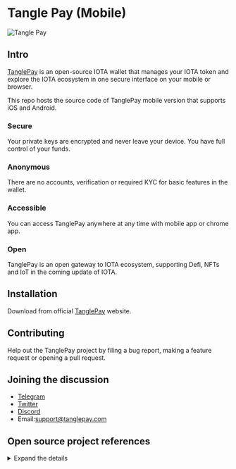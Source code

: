 # Tangle Pay (Mobile)
![Tangle Pay](https://tanglepay.com/image/TanglePayLogo.png "Tangle Pay")

## Intro
[TanglePay](https://www.tanglepay.com) is an open-source IOTA wallet that manages your IOTA token and explore the IOTA ecosystem
in one secure interface on your mobile or browser.

This repo hosts the source code of TanglePay mobile version that supports iOS and Android.

### Secure
Your private keys are encrypted and never leave your device. You have full control of your funds.

### Anonymous
There are no accounts, verification or required KYC for basic features in the wallet.

### Accessible
You can access TanglePay anywhere at any time with mobile app or chrome app.

### Open
TanglePay is an open gateway to IOTA ecosystem, supporting Defi, NFTs and IoT in the coming update of IOTA.

## Installation
Download from official [TanglePay](https://www.tanglepay.com) website.

## Contributing
Help out the TanglePay project by filing a bug report, making a feature request or opening a pull request. 

## Joining the discussion
- [Telegram](https://t.me/tanglepay)
- [Twitter](https://twitter.com/tanglepaycom)
- [Discord](https://discord.gg/5yMCwbdjZ3)
- Email:support@tanglepay.com 

## Open source project references
<details>
  <summary>Expand the details</summary>
  
#### @iota/iota.js
> repository: https://github.com/iotaledger/iota.js.git

> license: Apache-2.0

#### @iota/crypto.js
> repository: https://github.com/iotaledger/iota.js.git

> license: Apache-2.0

#### @iota/util.js
> repository: https://github.com/iotaledger/iota.js.git

> license: Apache-2.0

#### @iota/mqtt.js
> repository: https://github.com/iotaledger/iota.js.git

> license: Apache-2.0

#### antd-mobile
> repository: git+https://github.com/ant-design/ant-design-mobile.git

> license: MIT

#### antd-mobile-icons
> repository: git@github.com:awmleer/antd-mobile-icons.git

> license: MIT

#### bignumber.js
> repository: https://github.com/MikeMcl/bignumber.js.git

> license: MIT

#### crypto-js
> repository: http://github.com/brix/crypto-js.git

> license: MIT

#### formik
> repository: https://github.com/formium/formik.git

> license: Apache-2.0

#### i18next
> repository: https://github.com/i18next/i18next.git

> license: MIT

#### i18next-browser-languagedetector
> repository: https://github.com/i18next/i18next-browser-languageDetector.git

> license: MIT

#### localforage
> repository: git://github.com/localForage/localForage.git

> license: Apache-2.0

#### qrcode.react
> repository: https://github.com/zpao/qrcode.react.git

> license: ISC

#### react
> repository: https://github.com/facebook/react.git

> license: MIT
> 
#### react-copy-to-clipboard
> repository: https://github.com/nkbt/react-copy-to-clipboard.git

> license: MIT

#### react-dom
> repository: https://github.com/facebook/react.git

> license: MIT


#### react-i18next
> repository: https://github.com/i18next/react-i18next.git

> license: MIT

#### react-router-dom
> repository: https://github.com/remix-run/react-router

> license: MIT

#### react-scripts
> repository: https://github.com/facebook/create-react-app.git

> license: MIT

#### react-transition-group
> repository: https://github.com/reactjs/react-transition-group.git

> license: MIT

#### web-vitals
> repository: https://github.com/GoogleChrome/web-vitals.git

> license: Apache-2.0

#### yup
> repository: git+https://github.com/jquense/yup.git

> license: MIT

#### tanglepay
> repository: https://github.com/TanglePay/TanglePay.git

> license: Apache-2.0
</details>

